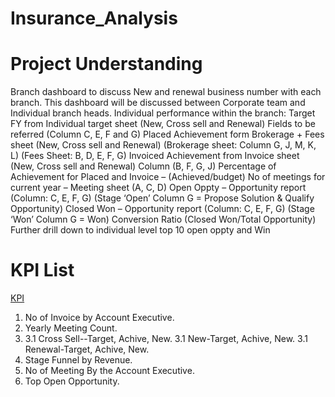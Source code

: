 # Insurance_Analysis

# Project Understanding 
Branch dashboard to discuss New and renewal business number with each branch. This dashboard will be discussed between Corporate team and Individual branch heads. Individual performance within the branch:
Target FY from Individual target sheet (New, Cross sell and Renewal) Fields to be referred (Column C, E, F and G)
Placed Achievement form Brokerage + Fees sheet (New, Cross sell and Renewal) (Brokerage sheet: Column G, J, M, K, L) (Fees Sheet: B, D, E, F, G)
Invoiced Achievement from Invoice sheet (New, Cross sell and Renewal) Column (B, F, G, J)
Percentage of Achievement for Placed and Invoice – (Achieved/budget)
No of meetings for current year – Meeting sheet (A, C, D)
Open Oppty – Opportunity report (Column: C, E, F, G) (Stage ‘Open’ Column G = Propose Solution & Qualify Opportunity)
Closed Won – Opportunity report (Column: C, E, F, G) (Stage ‘Won’ Column G = Won)
Conversion Ratio (Closed Won/Total Opportunity)
Further drill down to individual level top 10 open oppty and Win 
 
# KPI List
<a href="https://github.com/SandeshReddyGS/Insurance_Analysis-/blob/main/Insurance%20KPI%20Sheet.pptx">KPI</a>
1. No of Invoice by Account Executive.
2. Yearly Meeting Count.
3. 3.1 Cross Sell--Target, Achive, New. 3.1 New-Target, Achive, New. 3.1 Renewal-Target, Achive, New.
4. Stage Funnel by Revenue.
5. No of Meeting By the Account Executive.
6. Top Open Opportunity.
